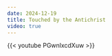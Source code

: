 ```yaml
---
date: 2024-12-19
title: Touched by the Antichrist
video: true
---
```



{{< youtube PGwnlxcdXuw >}}
